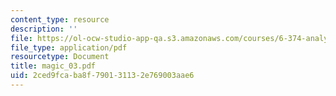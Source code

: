 ```yaml
---
content_type: resource
description: ''
file: https://ol-ocw-studio-app-qa.s3.amazonaws.com/courses/6-374-analysis-and-design-of-digital-integrated-circuits-fall-2003/2ced9fcaba8f790131132e769003aae6_magic_03.pdf
file_type: application/pdf
resourcetype: Document
title: magic_03.pdf
uid: 2ced9fca-ba8f-7901-3113-2e769003aae6
---
```

